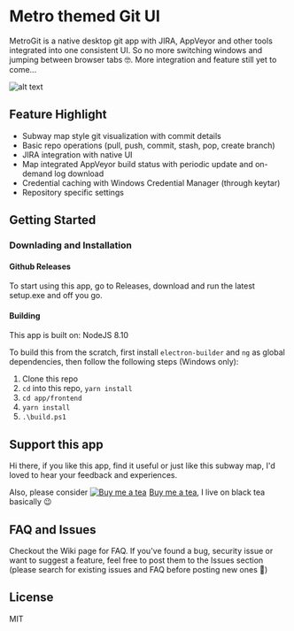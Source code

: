 # Metro themed Git UI

MetroGit is a native desktop git app with JIRA, AppVeyor and other tools integrated into one consistent UI. So no more switching windows and jumping between browser tabs 🤓. More integration and feature still yet to come...

![alt text](https://github.com/Yamazaki93/MetroGit/raw/master/misc/metrogit.gif "Preview")

## Feature Highlight

 - Subway map style git visualization with commit details
 - Basic repo operations (pull, push, commit, stash, pop, create branch)
 - JIRA integration with native UI
 - Map integrated AppVeyor build status with periodic update and on-demand log download
 - Credential caching with Windows Credential Manager (through keytar)
 - Repository specific settings

## Getting Started

### Downlading and Installation
#### Github Releases

To start using this app, go to Releases, download and run the latest setup.exe and off you go.

#### Building

This app is built on: NodeJS 8.10

To build this from the scratch, first install `electron-builder` and `ng` as global dependencies, then follow the following steps (Windows only):
 
  1. Clone this repo
  2. `cd` into this repo, `yarn install`
  3. `cd app/frontend`
  4. `yarn install`
  5. `.\build.ps1`

## Support this app

Hi there, if you like this app, find it useful or just like this subway map, I'd loved to hear your feedback and experiences. 

Also, please consider <a class="bmc-button" target="_blank" href="https://www.buymeacoffee.com/mjCsGWDTS"><img src="https://www.buymeacoffee.com/assets/img/BMC-btn-logo.svg" alt="Buy me a tea"><span style="margin-left:5px">Buy me a tea</span></a>, I live on black tea basically 😉

## FAQ and Issues

Checkout the Wiki page for FAQ. If you've found a bug, security issue or want to suggest a feature, feel free to post them to the Issues section (please search for existing issues and FAQ before posting new ones 🙂)

## License

MIT